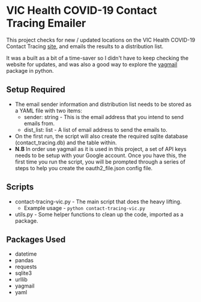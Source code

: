 # VIC Health COVID-19 Contact Tracing Emailer

This project checks for new / updated locations on the VIC Health COVID-19 Contact Tracing [site](https://www.coronavirus.vic.gov.au/exposure-sites), and emails the results to a distribution list.

It was a built as a bit of a time-saver so I didn't have to keep checking the website for updates, and was also a good way to explore the [yagmail](https://pypi.org/project/yagmail/) package in python.

## Setup Required

* The email sender information and distribution list needs to be stored as a YAML file with two items:
	* sender: string - This is the email address that you intend to send emails from.
	* dist_list: list - A list of email address to send the emails to.
* On the first run, the script will also create the required sqlite database (contact_tracing.db) and the table within.
* __N.B__ In order use yagmail as it is used in this project, a set of API keys needs to be setup with your Google account. Once you have this, the first time you run the script, you will be prompted through a series of steps to help you create the oauth2_file.json config file.

## Scripts

* contact-tracing-vic.py - The main script that does the heavy lifting.
	*  Example usage - `python contact-tracing-vic.py`
* utils.py - Some helper functions to clean up the code, imported as a package.

## Packages Used

* datetime
* pandas
* requests
* sqlite3
* urllib
* yagmail
* yaml
